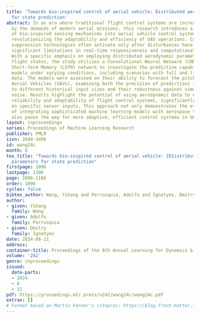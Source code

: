 ```yaml
---
title: 'Towards bio-inspired control of aerial vehicle: Distributed aerodynamic parameters
  for state prediction'
abstract: In an era where traditional flight control systems are increasingly strained
  by the demands of modern aerial missions, this research introduces a novel integration
  of bio-inspired sensing mechanisms into aerial vehicle control systems, aimed at
  revolutionizing the adaptability and efficiency of UAV operations. Current gust
  suppression technologies often activate only after disturbances have occurred, highlighting
  significant limitations in real-time responsiveness and computational efficiency.
  With a specific emphasis on employing distributed aerodynamic parameters for predicting
  flight states, the study utilizes a Convolutional Neural Network (CNN) and a Long
  Short-Term Memory (LSTM) network to investigate the predictive capabilities of these
  models under varying conditions, including scenarios with full and limited input
  data. The models were assessed on their ability to forecast the pitch rate of Unmanned
  Aerial Vehicles (UAVs), examining both the precision of predictions in response
  to different historical input sizes and their robustness against simulated sensor
  noise. Results highlight the potential of using aerodynamic data to enhance the
  reliability and adaptability of flight control systems, significantly reducing dependency
  on specific sensor inputs. This approach not only demonstrates the effectiveness
  of integrating sophisticated machine learning models with aerospace technology but
  also paves the way for more adaptive, efficient control systems in UAV operations.
layout: inproceedings
series: Proceedings of Machine Learning Research
publisher: PMLR
issn: 2640-3498
id: wang24c
month: 0
tex_title: "Towards bio-inspired control of aerial vehicle: {D}istributed aerodynamic
  parameters for state prediction"
firstpage: 1096
lastpage: 1106
page: 1096-1106
order: 1096
cycles: false
bibtex_author: Wang, Yikang and Perrusquia, Adolfo and Ignatyev, Dmitry
author:
- given: Yikang
  family: Wang
- given: Adolfo
  family: Perrusquia
- given: Dmitry
  family: Ignatyev
date: 2024-06-11
address:
container-title: Proceedings of the 6th Annual Learning for Dynamics & Control Conference
volume: '242'
genre: inproceedings
issued:
  date-parts:
  - 2024
  - 6
  - 11
pdf: https://proceedings.mlr.press/v242/wang24c/wang24c.pdf
extras: []
# Format based on Martin Fenner's citeproc: https://blog.front-matter.io/posts/citeproc-yaml-for-bibliographies/
---
```

